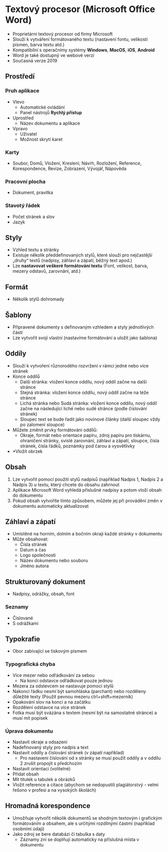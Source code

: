 # Textový procesor (Microsoft Office Word)
* Proprietární textový procesor od firmy Microsoft
* Slouží k vytváření formátovaného textu (nastavení fontu, velikosti písmen, barva textu atd.)
* Kompatibilní s operačnímy systémy **Windows**, **MacOS**, **iOS**, **Android**
* Word je také dostupný ve webové verzi
* Současná verze 2019

## Prostředí
### Pruh aplikace
* Vlevo
  * Automatické ovládání
  * Panel nástrojů **Rychlý přístup**
* Uprostřed
  * Název dokumentu a aplikace
* Vpravo
  * Uživatel
  * Možnost skrytí karet
### Karty
* Soubor, Domů, Vložení, Kreslení, Návrh, Rozložení, Reference, Korespondence, Revize, Zobrazení, Vývojář, Nápověda
### Pracovní plocha
* Dokument, pravítka
### Stavotý řádek
* Počet stránek a slov
* Jazyk

## Styly
* Vzhled textu a stránky
* Existuje několik předdefinovaných stylů, které slouží pro nejčastější „druhy“ textů (nadpisy, záhlaví a zápatí, běžný text apod.)
* Lze **nastavovat veškeré formátování textu** (Font, velikost, barva, mezery odstavů, zarovnání, atd.)

## Formát 
* Několik stylů dohromady

## Šablony
* Připravené dokumenty s definovaným vzhledem a styly jednotlivých částí
* Lze vytvořit svojí vlastní (nastavíme formátování a uložit jako šablona)

## Oddíly
* Slouží k vytvoření různorodého rozvržení v rámci jedné nebo více stránek
* Konce oddílů
  * Další stránka: vložení konce oddílu, nový oddíl začne na další stránce
  * Stejná stránka: vložení konce oddílu, nový oddíl začne na téže stránce
  * Lichá stránka nebo Sudá stránka: vložení konce oddílu, nový oddíl začne na následující liché nebo sudé stránce (podle číslování stránek)
  * Sloupec text se bude řadit jako novinové články (další sloupec vždy po zalomení sloupce)
* Můžete změnit prvky formátování oddílů:
  * Okraje, formát nebo orientace papíru, zdroj papíru pro tiskárnu, ohraničení stránky, svislé zarovnání, záhlaví a zápatí, sloupce, čísla stránek, čísla řádků, poznámky pod čarou a vysvětlivky
* *Vložit obrzek

## Obsah
1. Lze vytvořit pomocí použití stylů nadpisů (například Nadpis 1, Nadpis 2 a Nadpis 3) u textu, který chcete do obsahu zahrnout
2. Aplikace Microsoft Word vyhledá příslušné nadpisy a potom vloží obsah do dokumentu
3. Pokud obsah vytvoříte tímto způsobem, můžete jej při provádění změn v dokumentu automaticky aktualizovat

## Záhlaví a zápatí
* Umístěné na horním, dolním a bočním okraji každé stránky v dokumentu
* Může obsahovat:
  * Čísla stránek
  * Datum a čas
  * Logo společnosti
  * Název dokumentu nebo souboru 
  * Jméno autora

## Strukturovaný dokument
* Nadpisy, odrážky, obsah, font
### Seznamy 
* Číslované
* S odrážkami

## Typokrafie
* Obor zabívající se tiskovým písmem
### Typografická chyba
* Více mezer nebo odřádkování za sebou
  * Na konci odstavce odřádkovat pouze jednou
* Mezera za odstevcem se nastavuje pomocí stylů
* Nakonci řádku nesmí být samohláska (parchant) nebo rozděleny důležité texty (Použít pevnou mezeru ctrl+shift+mezerník)
* Opakování slov na konci a na začátku
* Rozdělení odstavce na více stránek
* Fotka musí být svázána s textem (nesmí být na samostatné stránce) a musí mít popisek
### Úprava dokumentu
* Nastavit okraje a odsazení
* Nadefinovaný styly pro nadpis a text
* Nastavit oddíly a číslování stránek (v zápatí například)
  * Pro nastavení číslování od x stránky se musí použít oddíly a v oddílu 2 zrušit propojit s předchozím
* Nastavit orientaci (volitelné)
* Přidat obsah
* Mít titulek u tabulek a obrázků
* Vložit reference a citace (abychom se nedopustili plagiátorstvý - velmi řešono v profesi a na vysokých školách)

## Hromadná korespondence
* Umožňuje vytvořit několik dokumentů se shodným textovým i grafickým formátováním a obsahem, ale s určitými rozdílnými částmi (například osobními údaji)
* Jako zdroj se bere databázi či tabulka s daty 
  * Záznamy zní se doplňují automaticky na příslušná místa v dokumentu

